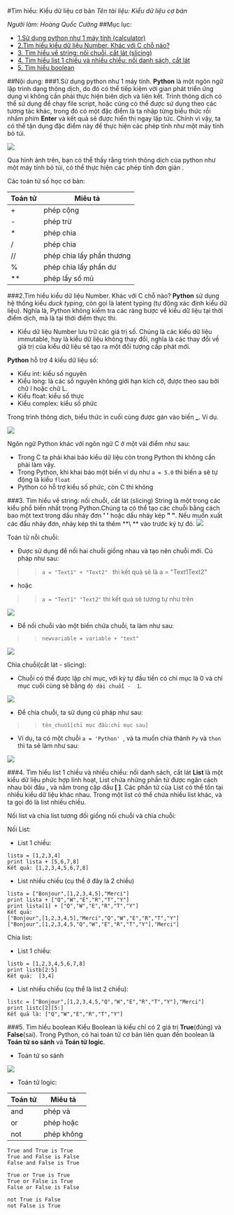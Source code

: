 #Tìm hiểu: Kiểu dữ liệu cơ bản
*Tên tài liệu: Kiểu dữ liệu cơ bản*

*Người làm: Hoàng Quốc Cường*
##Mục lục:
- [1.Sử dụng python như 1 máy tính (calculator)](#calculator)
- [2.Tìm hiểu kiểu dữ liệu Number. Khác với C chỗ nào?](#number)
- [3. Tìm hiểu về string: nối chuỗi, cắt lát (slicing)](#string)
- [4. Tìm hiểu list 1 chiều và nhiều chiều: nối danh sách, cắt lát](#list)
- [5. Tìm hiểu boolean](#boolean)

##Nội dung:
<a name = "calculator"></a>
###1.Sử dụng python như 1 máy tính.
**Python** là một ngôn ngữ lập trình dạng thông dịch, do đó có thể tiếp kiệm vời gian phát triển ứng dụng vì không cần phải thực hiện biên dịch và liên kết. Trình thông dịch có thể sử dụng để chạy file script, hoặc cũng có thể được sử dụng theo các tương tác khác, trong đó có một đặc điểm là ta nhập từng biểu thức rồi nhấm phím **Enter** và kết quả sẽ được hiển thị ngay lập tức. Chính vì vậy, ta có thể tận dụng đặc điểm này để thực hiện các phép tính như một máy tính bỏ túi.

<img src = "http://i.imgur.com/iqBQ8iy.jpg">

Qua hình ảnh trên, bạn có thể thấy rằng trình thông dịch của python như một máy tính bỏ túi, có thể thực hiện các phép tính đơn giản .

 Các toán tử số học cơ bản:

| Toán tử | Miêu tả|
|---------|--------|
| +       | phép cộng |
| -       | phép trừ |
| *       | phép chia |
| /       | phép chia |
| //      | phép chia lấy phần thương |
| %       | phép chia lấy phần dư  |
| **      | phép lấy số mũ |

<a name = "number"></a>
###2.Tìm hiểu kiểu dữ liệu Number. Khác với C chỗ nào?
 **Python** sử dụng hệ thống kiểu *duck typing*, còn gọi là latent typing (tự động xác định kiểu dữ liệu). Nghĩa là, Python không kiểm tra các ràng bược về kiểu dữ liệu tại thời điểm dịch, mà là tại thời điểm thực thi.

- Kiểu dữ liệu Number lưu trữ các giá trị số. Chúng là các kiểu dữ liệu immutable, hay là kiểu dữ liệu không thay đổi, nghĩa là các thay đổi về giá trị của kiểu dữ liệu sẽ tạo ra một đối tượng cấp phát mới.

**Python** hỗ trợ 4 kiểu dữ liệu số:

- Kiểu int: kiểu số nguyên
- Kiểu long: là các số nguyên không giới hạn kích cỡ, được theo sau bởi chữ l hoặc chữ L.
- Kiểu float: kiểu số thực
- Kiểu complex: kiểu số phức

Trong trình thông dịch, biểu thức in cuối cùng được gán vào biến **_**. Ví dụ.

<img src = "http://i.imgur.com/OsGcCwk.jpg">

Ngôn ngữ Python khác với ngôn ngữ C ở một vài điểm như sau:

- Trong C ta phải khai báo kiểu dữ liệu còn trong Python thì không cần phải làm vậy.
- Trong Python, khi khai báo một biến ví dụ như `a = 5.0` thì biến a sẽ tự động là kiểu `float`
- Python có hỗ trợ kiểu số phức, còn C thì không

<a name = "string"></a>
###3. Tìm hiểu về string: nối chuỗi, cắt lát (slicing)
String là một trong các kiểu phổ biến nhất trong Python.Chúng ta có thể tạo các chuỗi bằng cách bao một text trong dấu nháy đơn **\' \'** hoặc dấu nháy kép **\" \"**. Nếu muốn xuất các đấu nháy đơn, nháy kép thì ta thêm **\ ** vào trước ký tự đó.
<img src = "http://i.imgur.com/bGEwbF4.jpg">

Toán tử nỗi chuỗi: 

- Được sử dụng để nối hai chuỗi giống nhau và tạo nên chuỗi mới. Cú pháp như sau:
>>`a = "Text1" + "Text2" ` thì kết quả sẽ là a = "Text1Text2"

- hoặc
>>`a = "Text1" "Text2"` thì kết quả sẽ tương tự như trên

<img src = "http://i.imgur.com/wUM4Dr3.jpg">

- Để nối chuỗi vào một biến chứa chuỗi, ta làm như sau:
>>`newvariable = variable + "text"`

<img src = "http://i.imgur.com/e0bnKX6.jpg">

Chia chuỗi(cắt lát - slicing):

- Chuỗi có thể được lập chỉ mục, với ký tự đầu tiền có chỉ mục là 0 và chỉ mục cuối cùng sẽ bằng `độ dài chuỗi -  1`.

<img src = "http://i.imgur.com/pXIgxBn.jpg">

- Để chia chuỗi, ta sử dụng cú pháp như sau:
>>`tên_chuỗi[chỉ mục đầu:chỉ mục sau]`

- Ví dụ, ta có một chuỗi `a = 'Python' `, và ta muốn chia thành `Py` và `thon` thì ta sẽ làm như sau:

<img src = "http://i.imgur.com/1FMMUPw.jpg">

<a name = "list"></a>
###4. Tìm hiểu list 1 chiều và nhiều chiều: nối danh sách, cắt lát
**List** là một kiểu dữ liệu phức hợp linh hoạt, List chứa những phần tử được ngăn cách nhau bỏi đấu **,** và nằm trong cặp dấu **[ ]**. Các phần tử của List có thể tồn tại nhiều kiểu dữ liệu khác nhau. Trong một list có thể chứa nhiều list khác, và ta gọi đó là list nhiều chiều.

Nối list và chia list tương đối giống nối chuỗi và chia chuỗi:

Nối List:

- List 1 chiều:
```
lista = [1,2,3,4]
print lista + [5,6,7,8]
Kết quả: [1,2,3,4,5,6,7,8]
```
- List nhiều chiều (cụ thể ở đây là 2 chiều)
``` 
lista = ["Bonjour",[1,2,3,4,5],"Merci"]
print lista + ["Q","W","E","R","T","Y"]
print lista[1] + ["Q","W","E","R","T","Y"]
Kết quả:
["Bonjour",[1,2,3,4,5],"Merci","Q","W","E","R","T","Y"]
["Bonjour",[1,2,3,4,5,"Q","W","E","R","T","Y"],"Merci"]
```

Chia list:

- List 1 chiều:
```
listb = [1,2,3,4,5,6,7,8]
print listb[2:5]
Kết quả:  [3,4]
```
- List nhiều chiều (cụ thể là list 2 chiều):
```
listc = ["Bonjour",[1,2,3,4,5,"Q","W","E","R","T","Y"],"Merci"] 
print listc[2][5:]
Kết quả là: ["Q","W","E","R","T","Y"]
```

<a name = "boolean"></a>
###5. Tìm hiểu boolean
Kiểu Boolean là kiểu chỉ có 2 giá trị **True**(đúng) và **False**(sai).
Trong Python, có hai toán tử cơ bản liên quan đến boolean là  **Toán tử so sánh** và **Toán tử logic**.

- Toán tử so sánh

<img src = "http://i.imgur.com/WOXontI.jpg">

- Toán tử logic:

| Toán tử | Miêu tả    |
|---------|------------|
| and     | phép và    |
| or      | phép hoặc  |
| not     | phép không |

```
True and True is True
True and False is False
False and False is True

True or True is True
True or False is True
False or False is False

not True is False
not False is True
```




